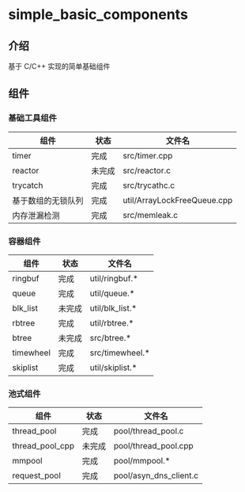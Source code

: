 <!--
 * @Author: 凉屋 liangwu.lxy@foxmail.com
 * @Description:
-->

# simple_basic_components

## 介绍
基于 C/C++ 实现的简单基础组件

## 组件


### 基础工具组件

|组件|状态|文件名|
|---|---|---|
|timer|完成|src/timer.cpp|
|reactor|未完成|src/reactor.c|
|trycatch|完成|src/trycathc.c|
|基于数组的无锁队列|完成|util/ArrayLockFreeQueue.cpp|
|内存泄漏检测|完成|src/memleak.c|


### 容器组件
|组件|状态|文件名|
|---|---|---|
|ringbuf|完成|util/ringbuf.*|
|queue|完成|util/queue.*|
|blk_list|未完成|util/blk_list.*|
|rbtree|完成|util/rbtree.*|
|btree|未完成|src/btree.*|
|timewheel|完成|src/timewheel.*|
|skiplist|完成|util/skiplist.*|

### 池式组件
|组件|状态|文件名|
|---|---|---|
|thread_pool|完成|pool/thread_pool.c|
|thread_pool_cpp|未完成|pool/thread_pool.cpp|
|mmpool|完成|pool/mmpool.*|
|request_pool| 完成 | pool/asyn_dns_client.c |



